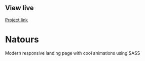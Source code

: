 ## View live
[Project link](https://abanoubmagdy1.github.io/natours/)

# Natours
Modern responsive landing page with cool animations using SASS

